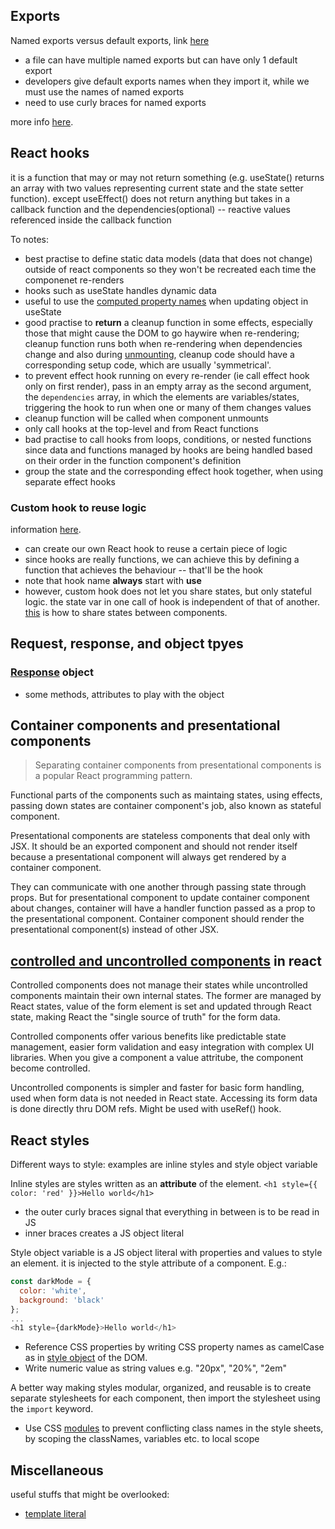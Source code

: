 ## Exports

Named exports versus default exports, link [here](https://stackoverflow.com/questions/46913851/why-and-when-to-use-default-export-over-named-exports-in-es6-modules)
- a file can have multiple named exports but can have only 1 default export
- developers give default exports names when they import it, while we must use the names of named exports
- need to use curly braces for named exports

more info [here](https://www.freecodecamp.org/news/difference-between-default-and-named-exports-in-javascript/).

## React hooks

it is a function that may or may not return something (e.g. useState() returns an array with two values representing current state and the state setter function). except useEffect() does not return anything but takes in a callback function and the dependencies(optional) -- reactive values referenced inside the callback function

To notes:
- best practise to define static data models (data that does not change) outside of react components so they won't be recreated each time the componenet re-renders
- hooks such as useState handles dynamic data 
- useful to use the [computed property names](https://eloquentcode.com/computed-property-names-in-javascript) when updating object in useState
- good practise to **return** a cleanup function in some effects, especially those that might cause the DOM to go haywire when re-rendering; cleanup function runs both when re-rendering when dependencies change and also during [unmounting](https://stackoverflow.com/questions/31556450/what-is-mounting-in-react-js), cleanup code should have a corresponding setup code, which are usually 'symmetrical'.
- to prevent effect hook running on every re-render (ie call effect hook only on first render), pass in an empty array as the second argument, the `dependencies` array, in which the elements are variables/states, triggering the hook to run when one or many of them changes values
- cleanup function will be called when component unmounts
- only call hooks at the top-level and from React functions
- bad practise to call hooks from loops, conditions, or nested functions since data and functions managed by hooks are being handled based on their order in the function component's definition
- group the state and the corresponding effect hook together, when using separate effect hooks


### Custom hook to reuse logic
information [here](https://react.dev/learn/reusing-logic-with-custom-hooks#custom-hooks-sharing-logic-between-components).
- can create our own React hook to reuse a certain piece of logic
- since hooks are really functions, we can achieve this by defining a function that achieves the behaviour -- that'll be the hook
- note that hook name **always** start with **use**
- however, custom hook does not let you share states, but only stateful logic. the state var in one call of hook is independent of that of another. [this](https://react.dev/learn/sharing-state-between-components) is how to share states between components.

## Request, response, and object tpyes
### [Response](https://developer.mozilla.org/en-US/docs/Web/API/Response) object
- some methods, attributes to play with the object

## Container components and presentational components
> Separating container components from presentational components is a popular React programming pattern.

Functional parts of the components such as maintaing states, using effects, passing down states are container component's job, also known as stateful component.

Presentational components are stateless components that deal only with JSX. It should be an exported component and should not render itself because a presentational component will always get rendered by a container component.

They can communicate with one another through passing state through props. But for presentational component to update container component about changes, container will have a handler function passed as a prop to the presentational component. Container component should render the presentational component(s) instead of other JSX.

## [controlled and uncontrolled components](https://www.freecodecamp.org/news/what-are-controlled-and-uncontrolled-components-in-react/) in react 
Controlled components does not manage their states while uncontrolled components maintain their own internal states. The former are managed by React states, value of the form element is set and updated through React state, making React the "single source of truth" for the form data. 


Controlled components offer various benefits like predictable state management, easier form validation and easy integration with complex UI libraries. When you give a component a value attritube, the component become controlled.

Uncontrolled components is simpler and faster for basic form handling, used when form data is not needed in React state. Accessing its form data is done directly thru DOM refs. Might be used with useRef() hook.

## React styles
Different ways to style: examples are inline styles and style object variable

Inline styles are styles written as an **attribute** of the element. `<h1 style={{ color: 'red' }}>Hello world</h1>` 
- the outer curly braces signal that everything in between is to be read in JS
- inner braces creates a JS object literal

Style object variable is a JS object literal with properties and values to style an element. it is injected to the style attribute of a component. E.g.:
```js
const darkMode = {
  color: 'white',
  background: 'black'
};
...
<h1 style={darkMode}>Hello world</h1>
```
- Reference CSS properties by writing CSS property names as camelCase as in [style object](https://developer.mozilla.org/en-US/docs/Web/API/HTMLElement/style) of the DOM.
- Write numeric value as string values e.g. "20px", "20%", "2em"


A better way making styles modular, organized, and reusable is to create separate stylesheets for each component, then import the stylesheet using the `import` keyword.
- Use CSS [modules](https://css-tricks.com/css-modules-part-1-need/) to prevent conflicting class names in the style sheets, by scoping the classNames, variables etc. to local scope

## Miscellaneous
useful stuffs that might be overlooked:

- [template literal](https://developer.mozilla.org/en-US/docs/Web/JavaScript/Reference/Template_literals)
